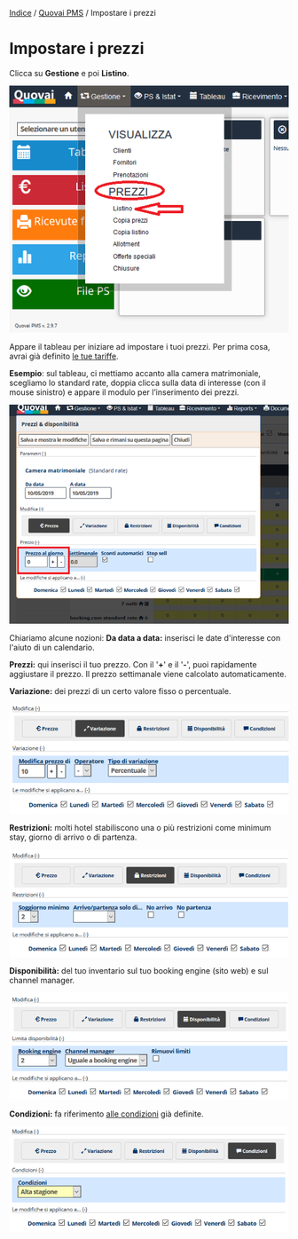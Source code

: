 
[Indice](index.md) / [Quovai PMS](quovai-pms-it.md) / Impostare i prezzi

# Impostare i prezzi
 
 Clicca su **Gestione** e poi **Listino**.  

![](images/impostare-prezzi-001.png)

Appare il tableau per iniziare ad impostare i tuoi prezzi. Per prima cosa, avrai già definito [le tue tariffe](https://quovai.github.io/impostare-le-tariffe-it.html). 

**Esempio**: sul tableau, ci mettiamo accanto alla camera matrimoniale, scegliamo lo standard rate, doppia clicca sulla data di interesse (con il mouse sinistro) e appare il modulo per l’inserimento dei prezzi.

![](images/impostare-prezzi-002.png)

Chiariamo alcune nozioni:
**Da data a data:** inserisci le date d'interesse con l'aiuto di un calendario.

**Prezzi:** qui inserisci il tuo prezzo. Con il '**+**' e il '**-**', puoi rapidamente aggiustare il prezzo. Il prezzo settimanale viene calcolato automaticamente.

**Variazione:** dei prezzi di un certo valore fisso o percentuale.

![](images/impostare-prezzi-003.png)

**Restrizioni:** molti hotel stabiliscono una o più restrizioni come minimum stay, giorno di arrivo o di partenza.  

![](images/impostare-prezzi-004.png)

**Disponibilità:** del tuo inventario sul tuo booking engine (sito web) e sul channel manager.  

![](images/impostare-prezzi-005.png)

**Condizioni:** fa riferimento [alle condizioni](https://quovai.github.io/impostare-le-condizioni-it.html) già definite. 

 ![](images/impostare-prezzi-006.png)
 